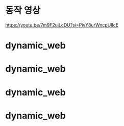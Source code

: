 # 동작 영상

https://youtu.be/7m9F2uiLcDU?si=PivY8urWncpUlIcE


# dynamic_web
# dynamic_web
# dynamic_web
# dynamic_web
